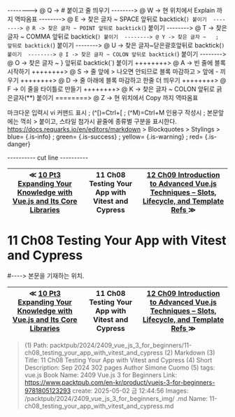 
--------> @ Q -> # 붙이고 줄 띄우기 
--------> @ W -> 현 위치에서 Explain 까지 역따옴표 
--------> @ E -> 찾은 글자 ~ SPACE 앞뒤로 backtick(`) 붙이기 
--------> @ R -> 찾은 글자 ~ POINT 앞뒤로 backtick(`) 붙이기 
--------> @ T -> 찾은 글자 ~ COMMA 앞뒤로 backtick(`) 붙이기 
--------> @ Y -> 찾은 글자 ~   ;   앞뒤로 backtick(`) 붙이기 
--------> @ U -> 찾은 글자~닫은괄호앞뒤로 backtick(`) 붙이기 
--------> @ I -> 찾은 글자 ~ COLON 앞뒤로 backtick(`) 붙이기 
--------> @ O -> 찾은 글자 ~   }   앞뒤로 backtick(`) 붙이기 
++++++++> @ A -> 빈 줄에 블록 시작하기 
++++++++> @ S -> 줄 앞에 > 나오면 안되므로 블록 마감하고 > 앞에 - 끼우기 
++++++++> @ D -> 줄 아래에 블록 마감하고 한줄 더 띄우기 
++++++++> @ F -> 이 줄을 타이틀로 만들기 
++++++++> @ K -> 찾은 글자 ~ COLON 앞뒤로 긁은글자(**) 붙이기 
========> @ Z -> 현 위치에서 Copy 까지 역따옴표 

마크다운 입력시 vi 커맨드 표시 ; (^[)=Ctrl+[ ; (^M)=Ctrl+M
인용구 작성시 ; 본문앞에는 꺽쇠 > 붙이고, 스타일 첨가시 끝줄에 종류별 구분을 표시한다.
https://docs.requarks.io/en/editors/markdown > Blockquotes > Stylings >
blue= {.is-info} ; green= {.is-success} ; yellow= {.is-warning} ; red= {.is-danger}

---------- cut line ----------

| ≪ [ 10 Pt3 Expanding Your Knowledge with Vue.js and Its Core Libraries ](/packtpub/2024/2409_vue_js_3_for_beginners/10_pt3_expanding_your_knowledge_with_vue_js_and_its_core_libraries) | 11 Ch08 Testing Your App with Vitest and Cypress | [ 12 Ch09 Introduction to Advanced Vue.js Techniques – Slots, Lifecycle, and Template Refs ](/packtpub/2024/2409_vue_js_3_for_beginners/12_ch09_introduction_to_advanced_vue_js_techniques_–_slots,_lifecycle,_and_template_refs) ≫ |
|:----:|:----:|:----:|

# 11 Ch08 Testing Your App with Vitest and Cypress
#----> 본문을 기재하는 위치.



| ≪ [ 10 Pt3 Expanding Your Knowledge with Vue.js and Its Core Libraries ](/packtpub/2024/2409_vue_js_3_for_beginners/10_pt3_expanding_your_knowledge_with_vue_js_and_its_core_libraries) | 11 Ch08 Testing Your App with Vitest and Cypress | [ 12 Ch09 Introduction to Advanced Vue.js Techniques – Slots, Lifecycle, and Template Refs ](/packtpub/2024/2409_vue_js_3_for_beginners/12_ch09_introduction_to_advanced_vue_js_techniques_–_slots,_lifecycle,_and_template_refs) ≫ |
|:----:|:----:|:----:|

> (1) Path: packtpub/2024/2409_vue_js_3_for_beginners/11-ch08_testing_your_app_with_vitest_and_cypress
> (2) Markdown
> (3) Title: 11 Ch08 Testing Your App with Vitest and Cypress
> (4) Short Description: Sep 2024 302 pages Author Simone Cuomo
> (5) tags: vue.js
> Book Name: 2409 Vue.js 3 for Beginners
> Link: https://www.packtpub.com/en-kr/product/vuejs-3-for-beginners-9781805123293
> create: 2025-05-02 금 12:44:56
> Images: /packtpub/2024/2409_vue_js_3_for_beginners_img/
> .md Name: 11-ch08_testing_your_app_with_vitest_and_cypress.md

